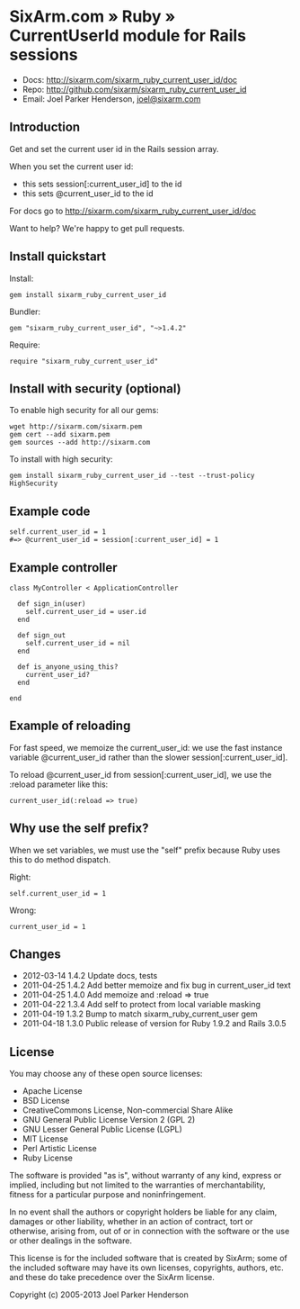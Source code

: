 # SixArm.com » Ruby » <br> CurrentUserId module for Rails sessions

* Docs: <http://sixarm.com/sixarm_ruby_current_user_id/doc>
* Repo: <http://github.com/sixarm/sixarm_ruby_current_user_id>
* Email: Joel Parker Henderson, <joel@sixarm.com>

## Introduction

Get and set the current user id in the Rails session array.

When you set the current user id:
 - this sets session[:current_user_id] to the id
 - this sets @current_user_id to the id

For docs go to <http://sixarm.com/sixarm_ruby_current_user_id/doc>

Want to help? We're happy to get pull requests.


## Install quickstart

Install:

    gem install sixarm_ruby_current_user_id

Bundler:

    gem "sixarm_ruby_current_user_id", "~>1.4.2"

Require:

    require "sixarm_ruby_current_user_id"


## Install with security (optional)

To enable high security for all our gems:

    wget http://sixarm.com/sixarm.pem
    gem cert --add sixarm.pem
    gem sources --add http://sixarm.com

To install with high security:

    gem install sixarm_ruby_current_user_id --test --trust-policy HighSecurity


## Example code

    self.current_user_id = 1
    #=> @current_user_id = session[:current_user_id] = 1


## Example controller

    class MyController < ApplicationController

      def sign_in(user)
        self.current_user_id = user.id
      end

      def sign_out
        self.current_user_id = nil
      end

      def is_anyone_using_this?
        current_user_id?
      end

    end


## Example of reloading

For fast speed, we memoize the current_user_id: 
we use the fast instance variable @current_user_id
rather than the slower session[:current_user_id].

To reload @current_user_id from session[:current_user_id], 
we use the :reload parameter like this:

    current_user_id(:reload => true)


## Why use the self prefix?

When we set variables, we must use the "self" prefix because Ruby uses this to do method dispatch.

Right:

    self.current_user_id = 1

Wrong:

    current_user_id = 1








## Changes

* 2012-03-14 1.4.2 Update docs, tests
* 2011-04-25 1.4.2 Add better memoize and fix bug in current_user_id text
* 2011-04-25 1.4.0 Add memoize and :reload => true
* 2011-04-22 1.3.4 Add self to protect from local variable masking
* 2011-04-19 1.3.2 Bump to match sixarm_ruby_current_user gem
* 2011-04-18 1.3.0 Public release of version for Ruby 1.9.2 and Rails 3.0.5
## License

You may choose any of these open source licenses:

  * Apache License
  * BSD License
  * CreativeCommons License, Non-commercial Share Alike
  * GNU General Public License Version 2 (GPL 2)
  * GNU Lesser General Public License (LGPL)
  * MIT License
  * Perl Artistic License
  * Ruby License

The software is provided "as is", without warranty of any kind, 
express or implied, including but not limited to the warranties of 
merchantability, fitness for a particular purpose and noninfringement. 

In no event shall the authors or copyright holders be liable for any 
claim, damages or other liability, whether in an action of contract, 
tort or otherwise, arising from, out of or in connection with the 
software or the use or other dealings in the software.

This license is for the included software that is created by SixArm;
some of the included software may have its own licenses, copyrights, 
authors, etc. and these do take precedence over the SixArm license.

Copyright (c) 2005-2013 Joel Parker Henderson
